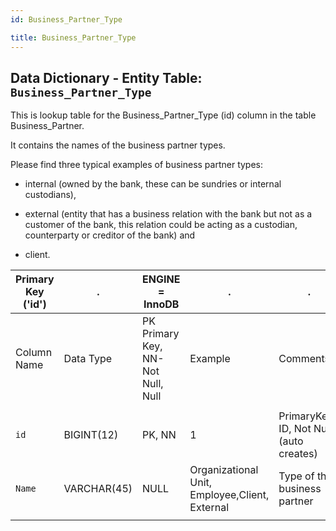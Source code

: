 ```yaml
---
id: Business_Partner_Type

title: Business_Partner_Type
---
```


## Data Dictionary - Entity Table: `Business_Partner_Type`

This is lookup table for the Business_Partner_Type (id) column in the table Business_Partner. 

It contains the names of the business partner types. 

Please find three typical examples of business partner types: 

- internal (owned by the bank, these can be sundries or internal custodians), 

- external (entity that has a business relation with the bank but not as a customer of the bank, this relation could be acting as a custodian, counterparty or creditor of the bank) and 

- client.



| Primary Key ('id')|.|ENGINE = InnoDB|.|.|
|---|---|---|---|---|
| Column Name| Data Type|PK Primary Key, NN-Not Null, Null|Example|Comments|
||
|`id` |BIGINT(12)| PK, NN|1|PrimaryKey-ID, Not Null (auto creates)|
|`Name`|VARCHAR(45)| NULL|Organizational Unit, Employee,Client, External|Type of the business partner|
||
